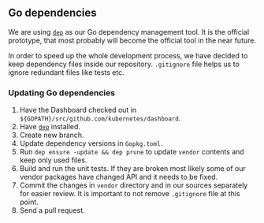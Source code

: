 ## Go dependencies

We are using [`dep`](https://github.com/golang/dep) as our Go dependency management tool. It is the official prototype, that most probably will become the official tool in the near future.

In order to speed up the whole development process, we have decided to keep dependency files inside our repository. `.gitignore` file helps us to ignore redundant files like tests etc.

### Updating Go dependencies

1. Have the Dashboard checked out in `${GOPATH}/src/github.com/kubernetes/dashboard`.
2. Have [`dep`](https://github.com/golang/dep) installed.
3. Create new branch.
4. Update dependency versions in `Gopkg.toml`.
5. Run `dep ensure -update && dep prune` to update `vendor` contents and keep only used files.
6. Build and run the unit tests. If they are broken most likely some of our vendor packages have
changed API and it needs to be fixed.
7. Commit the changes in `vendor` directory and in our sources separately for easier review. It is important to not remove `.gitignore` file at this point.
8. Send a pull request.
